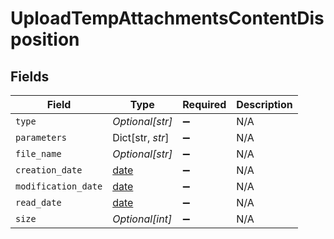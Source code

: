 # UploadTempAttachmentsContentDisposition


## Fields

| Field                                                                | Type                                                                 | Required                                                             | Description                                                          |
| -------------------------------------------------------------------- | -------------------------------------------------------------------- | -------------------------------------------------------------------- | -------------------------------------------------------------------- |
| `type`                                                               | *Optional[str]*                                                      | :heavy_minus_sign:                                                   | N/A                                                                  |
| `parameters`                                                         | Dict[str, *str*]                                                     | :heavy_minus_sign:                                                   | N/A                                                                  |
| `file_name`                                                          | *Optional[str]*                                                      | :heavy_minus_sign:                                                   | N/A                                                                  |
| `creation_date`                                                      | [date](https://docs.python.org/3/library/datetime.html#date-objects) | :heavy_minus_sign:                                                   | N/A                                                                  |
| `modification_date`                                                  | [date](https://docs.python.org/3/library/datetime.html#date-objects) | :heavy_minus_sign:                                                   | N/A                                                                  |
| `read_date`                                                          | [date](https://docs.python.org/3/library/datetime.html#date-objects) | :heavy_minus_sign:                                                   | N/A                                                                  |
| `size`                                                               | *Optional[int]*                                                      | :heavy_minus_sign:                                                   | N/A                                                                  |